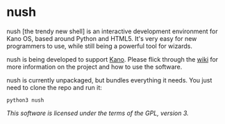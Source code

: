 nush
====

nush [the trendy new shell] is an interactive development environment for Kano OS, based around Python
and HTML5. It's very easy for new programmers to use, while still being a powerful tool for wizards.

nush is being developed to support [Kano](http://www.kano.me/). Please flick through the
[wiki](https://github.com/carlsmith/nush/wiki) for more information on the project and
how to use the software.

nush is currently unpackaged, but bundles everything it needs. You just need to clone the repo and run it:

    python3 nush

*This software is licensed under the terms of the GPL, version 3.*